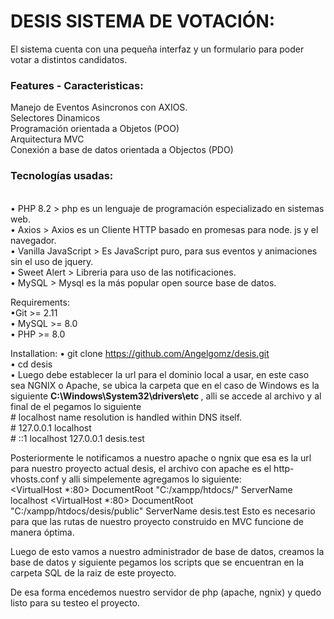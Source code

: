 
<h1>DESIS SISTEMA DE VOTACIÓN: </h1>

El sistema cuenta con una pequeña interfaz y un formulario para poder votar a distintos candidatos. 
<h3>
Features - Caracteristicas: 
</h3>
Manejo de Eventos Asincronos con AXIOS.
<br>
Selectores Dinamicos
<br>
Programación orientada a Objetos (POO)
<br>
Arquitectura MVC
<br>
Conexión a base de datos orientada a Objectos (PDO) 
<br>
<h3>
Tecnologías usadas: 
</h3>
<br>
• PHP 8.2 > php es un lenguaje de programación especializado en sistemas web. 
</br>
• Axios > Axios es un Cliente HTTP basado en promesas para node. js y el navegador. 
</br>
• Vanilla JavaScript > Es JavaScript puro, para sus eventos y animaciones sin el uso de jquery.
</br>
• Sweet Alert > Libreria para uso de las notificaciones.
</br>
• MySQL > Mysql es la más popular open source base de datos. 

Requirements:
<br>
•Git >= 2.11 
<br>
• MySQL >= 8.0 
<br>
• PHP >= 8.0
<br>

Installation: 
• git clone https://github.com/Angelgomz/desis.git
<br>
• cd  desis  
• Luego debe establecer la url para el dominio local a usar, en este caso sea NGNIX o Apache, 
se ubica la carpeta que en el caso de  Windows es la  siguiente <strong> C:\Windows\System32\drivers\etc </strong>, alli se accede al archivo
y al final de el pegamos lo siguiente 
<br>
<text> # localhost name resolution is handled within DNS itself.
<br> #	127.0.0.1       localhost
<br> #	::1             localhost
127.0.0.1 desis.test 
</text>

Posteriormente le notificamos a nuestro apache o ngnix que esa es la url para nuestro proyecto actual desis, 
el archivo con apache es el http-vhosts.conf y  alli simpelemente  agregamos lo siguiente:
<br>
<text>
<VirtualHost *:80>
    DocumentRoot "C:/xampp/htdocs/"
    ServerName  localhost
</VirtualHost>
<VirtualHost *:80>
    DocumentRoot "C:/xampp/htdocs/desis/public"
    ServerName  desis.test
</VirtualHost>
<text>
Esto es necesario para que las rutas de nuestro proyecto construido en MVC funcione de manera óptima.  

Luego de esto vamos a nuestro administrador de base de datos, creamos la base de datos y siguiente pegamos los scripts 
que se encuentran en la carpeta SQL de la raiz de este proyecto. 


De esa forma encedemos nuestro servidor de php (apache, ngnix) y quedo listo para su testeo el proyecto.




